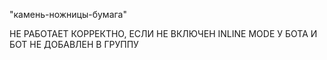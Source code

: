 "камень-ножницы-бумага"

НЕ РАБОТАЕТ КОРРЕКТНО, ЕСЛИ НЕ ВКЛЮЧЕН INLINE MODE У БОТА И БОТ НЕ ДОБАВЛЕН В ГРУППУ
